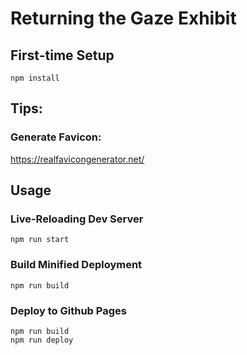 # Returning the Gaze Exhibit

## First-time Setup

```shell
npm install
```

## Tips:

### Generate Favicon:
https://realfavicongenerator.net/

## Usage

### Live-Reloading Dev Server

```shell
npm run start
```

### Build Minified Deployment

```shell
npm run build
```

### Deploy to Github Pages

```shell
npm run build
npm run deploy
```

